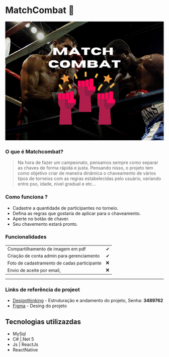 # MatchCombat 🥊
![alt text](./Front/Assets/match%20combat.png)

### O que é Matchcombat?
  > Na hora de fazer um campeonato, pensamos sempre como separar as chaves de forma rápida e justa. Pensando nisso, o projeto tem como objetivo criar de maneira dinâmica o chaveamento de vários tipos de torneios com as regras estabelecidas pelo usuário, variando entre pso, idade, nível gradual e etc...
  
### Como funciona ?
- Cadastre a quantidade de participantes no torneio.
- Defina as regras que gostaria de aplicar para o chaveamento. 
- Aperte no botão de chaver. 
- Seu chavemento estará pronto. 

  
### Funcionalidades 
|                                                            |     |
| ---------------------------------------------------------- | --- |
| Compartilhamento de imagem em pdf                          | ✔  |
| Criação de conta admin para gerenciamento                  | ✔  |
| Foto de cadastramento de cadas participante                | ❌ |
| Envio de aceite por email,                                 | ❌ | 

---

### Links de referência do projeot 
- [Designthinking](https://whimsical.com/matchcombat-CZb89dwW1sijYKfSxhWEMU) - Estruturação e andamento do projeto, Senha: __3489762__
- [Figma](https://docs.pipz.com/central-de-ajuda/learning-center/guia-basico-de-markdown#open) - Desing do projeto 


 ## Tecnologias utilizazdas 

- MySql
- C# |.Net 5
- Js | ReactJs
- ReactNative 
